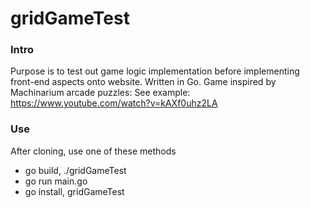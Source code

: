 # gridGameTest

### Intro
Purpose is to test out game logic implementation before implementing front-end aspects onto website.
Written in Go.
Game inspired by Machinarium arcade puzzles:
See example:
https://www.youtube.com/watch?v=kAXf0uhz2LA

### Use
After cloning, use one of these methods
* go build, ./gridGameTest
* go run main.go
* go install, gridGameTest
